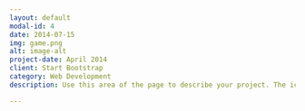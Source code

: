 ```yaml
---
layout: default
modal-id: 4
date: 2014-07-15
img: game.png
alt: image-alt
project-date: April 2014
client: Start Bootstrap 
category: Web Development
description: Use this area of the page to describe your project. The icon above is part of a free icon set by <a href="https://sellfy.com/p/8Q9P/jV3VZ/">Flat Icons</a>. On their website, you can download their free set with 16 icons, or you can purchase the entire set with 146 icons for only $12!

---
```

